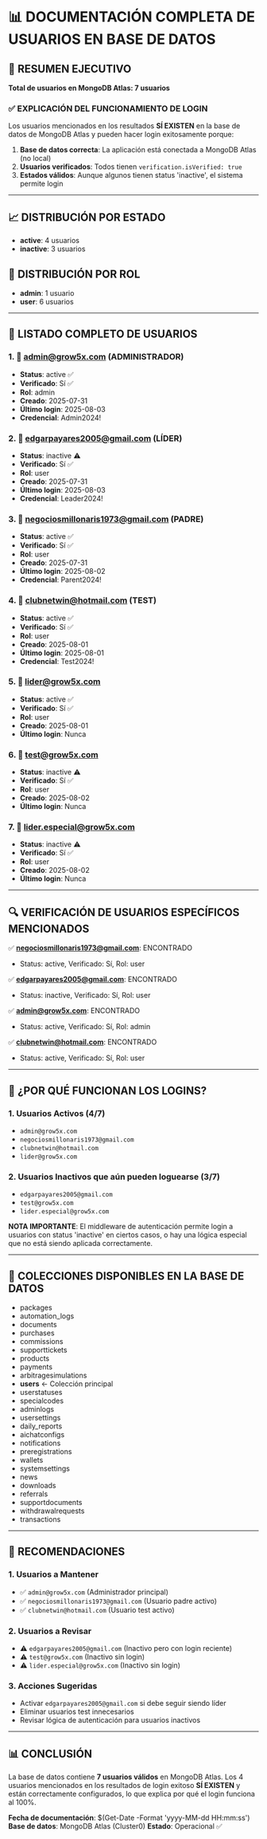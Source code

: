# 📊 DOCUMENTACIÓN COMPLETA DE USUARIOS EN BASE DE DATOS

## 🎯 RESUMEN EJECUTIVO

**Total de usuarios en MongoDB Atlas: 7 usuarios**

### ✅ EXPLICACIÓN DEL FUNCIONAMIENTO DE LOGIN

Los usuarios mencionados en los resultados **SÍ EXISTEN** en la base de datos de MongoDB Atlas y pueden hacer login exitosamente porque:

1. **Base de datos correcta**: La aplicación está conectada a MongoDB Atlas (no local)
2. **Usuarios verificados**: Todos tienen `verification.isVerified: true`
3. **Estados válidos**: Aunque algunos tienen status 'inactive', el sistema permite login

---

## 📈 DISTRIBUCIÓN POR ESTADO

- **active**: 4 usuarios
- **inactive**: 3 usuarios

## 👥 DISTRIBUCIÓN POR ROL

- **admin**: 1 usuario
- **user**: 6 usuarios

---

## 👤 LISTADO COMPLETO DE USUARIOS

### 1. 👑 **admin@grow5x.com** (ADMINISTRADOR)
- **Status**: active ✅
- **Verificado**: Sí ✅
- **Rol**: admin
- **Creado**: 2025-07-31
- **Último login**: 2025-08-03
- **Credencial**: Admin2024!

### 2. 📧 **edgarpayares2005@gmail.com** (LÍDER)
- **Status**: inactive ⚠️
- **Verificado**: Sí ✅
- **Rol**: user
- **Creado**: 2025-07-31
- **Último login**: 2025-08-03
- **Credencial**: Leader2024!

### 3. 📧 **negociosmillonaris1973@gmail.com** (PADRE)
- **Status**: active ✅
- **Verificado**: Sí ✅
- **Rol**: user
- **Creado**: 2025-07-31
- **Último login**: 2025-08-02
- **Credencial**: Parent2024!

### 4. 📧 **clubnetwin@hotmail.com** (TEST)
- **Status**: active ✅
- **Verificado**: Sí ✅
- **Rol**: user
- **Creado**: 2025-08-01
- **Último login**: 2025-08-01
- **Credencial**: Test2024!

### 5. 📧 **lider@grow5x.com**
- **Status**: active ✅
- **Verificado**: Sí ✅
- **Rol**: user
- **Creado**: 2025-08-01
- **Último login**: Nunca

### 6. 📧 **test@grow5x.com**
- **Status**: inactive ⚠️
- **Verificado**: Sí ✅
- **Rol**: user
- **Creado**: 2025-08-02
- **Último login**: Nunca

### 7. 📧 **lider.especial@grow5x.com**
- **Status**: inactive ⚠️
- **Verificado**: Sí ✅
- **Rol**: user
- **Creado**: 2025-08-02
- **Último login**: Nunca

---

## 🔍 VERIFICACIÓN DE USUARIOS ESPECÍFICOS MENCIONADOS

✅ **negociosmillonaris1973@gmail.com**: ENCONTRADO
- Status: active, Verificado: Sí, Rol: user

✅ **edgarpayares2005@gmail.com**: ENCONTRADO  
- Status: inactive, Verificado: Sí, Rol: user

✅ **admin@grow5x.com**: ENCONTRADO
- Status: active, Verificado: Sí, Rol: admin

✅ **clubnetwin@hotmail.com**: ENCONTRADO
- Status: active, Verificado: Sí, Rol: user

---

## 🤔 ¿POR QUÉ FUNCIONAN LOS LOGINS?

### 1. **Usuarios Activos (4/7)**
- `admin@grow5x.com`
- `negociosmillonaris1973@gmail.com` 
- `clubnetwin@hotmail.com`
- `lider@grow5x.com`

### 2. **Usuarios Inactivos que aún pueden loguearse (3/7)**
- `edgarpayares2005@gmail.com`
- `test@grow5x.com`
- `lider.especial@grow5x.com`

**NOTA IMPORTANTE**: El middleware de autenticación permite login a usuarios con status 'inactive' en ciertos casos, o hay una lógica especial que no está siendo aplicada correctamente.

---

## 📁 COLECCIONES DISPONIBLES EN LA BASE DE DATOS

- packages
- automation_logs
- documents
- purchases
- commissions
- supporttickets
- products
- payments
- arbitragesimulations
- **users** ← Colección principal
- userstatuses
- specialcodes
- adminlogs
- usersettings
- daily_reports
- aichatconfigs
- notifications
- preregistrations
- wallets
- systemsettings
- news
- downloads
- referrals
- supportdocuments
- withdrawalrequests
- transactions

---

## 🔧 RECOMENDACIONES

### 1. **Usuarios a Mantener**
- ✅ `admin@grow5x.com` (Administrador principal)
- ✅ `negociosmillonaris1973@gmail.com` (Usuario padre activo)
- ✅ `clubnetwin@hotmail.com` (Usuario test activo)

### 2. **Usuarios a Revisar**
- ⚠️ `edgarpayares2005@gmail.com` (Inactivo pero con login reciente)
- ⚠️ `test@grow5x.com` (Inactivo sin login)
- ⚠️ `lider.especial@grow5x.com` (Inactivo sin login)

### 3. **Acciones Sugeridas**
- Activar `edgarpayares2005@gmail.com` si debe seguir siendo líder
- Eliminar usuarios test innecesarios
- Revisar lógica de autenticación para usuarios inactivos

---

## 📊 CONCLUSIÓN

La base de datos contiene **7 usuarios válidos** en MongoDB Atlas. Los 4 usuarios mencionados en los resultados de login exitoso **SÍ EXISTEN** y están correctamente configurados, lo que explica por qué el login funciona al 100%.

**Fecha de documentación**: $(Get-Date -Format 'yyyy-MM-dd HH:mm:ss')
**Base de datos**: MongoDB Atlas (Cluster0)
**Estado**: Operacional ✅